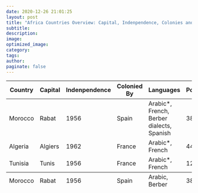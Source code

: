 ```yaml
---
date: 2020-12-26 21:01:25
layout: post
title: "Africa Countries Overview: Capital, Indenpendence, Colonies and Languages"
subtitle:
description:
image:
optimized_image:
category:
tags:
author:
paginate: false
---
```


<table>
  <thead>
    <tr>
      <th>Country</th>
      <th>Capital</th>
      <th>Indenpendence</th>
      <th>Colonied By</th>
      <th>Languages</th>
      <th>Population</th>
      <th>Peculiarity</th>
    </tr>
  </thead>
  <tfoot>
    <tr>
      <td>Morocco</td>
      <td>Rabat</td>
      <td>1956</td>
      <td>Spain</td>
      <td>Arabic, Berber</td>
      <td>38</td>
      <td>2</td>
    </tr>
  </tfoot>
  <tbody>
    <tr>
      <td>Morocco</td>
      <td>Rabat</td>
      <td>1956</td>
      <td>Spain</td>
      <td>Arabic*, French, Berber dialects, Spanish</td>
      <td>38</td>
      <td>2</td>
    </tr>
    <tr>
      <td>Algeria</td>
      <td>Algiers</td>
      <td>1962</td>
      <td>France</td>
      <td>Arabic*, French</td>
      <td>44</td>
      <td>2</td>
    </tr>
    <tr>
      <td>Tunisia</td>
      <td>Tunis</td>
      <td>1956</td>
      <td>France</td>
      <td>Arabic*, French</td>
      <td>12</td>
      <td>2</td>
    </tr>
  </tbody>
</table>
